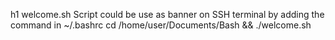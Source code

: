 h1 welcome.sh
Script could be use as banner on SSH terminal by adding the command in ~/.bashrc
cd /home/user/Documents/Bash && ./welcome.sh
